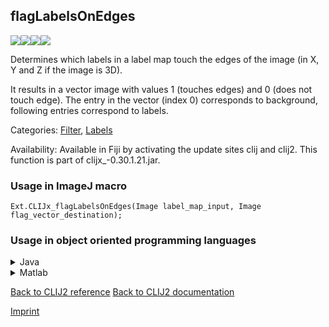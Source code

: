 ## flagLabelsOnEdges
<img src="images/mini_empty_logo.png"/><img src="images/mini_empty_logo.png"/><img src="images/mini_clijx_logo.png"/><img src="images/mini_empty_logo.png"/>

Determines which labels in a label map touch the edges of the image (in X, Y and Z if the image is 3D). 

It results in a vector image with values 1 (touches edges) and 0 (does not touch edge).
The entry in the vector (index 0) corresponds to background, following entries correspond to labels.

Categories: [Filter](https://clij.github.io/clij2-docs/reference__filter), [Labels](https://clij.github.io/clij2-docs/reference__label)

Availability: Available in Fiji by activating the update sites clij and clij2.
This function is part of clijx_-0.30.1.21.jar.

### Usage in ImageJ macro
```
Ext.CLIJx_flagLabelsOnEdges(Image label_map_input, Image flag_vector_destination);
```


### Usage in object oriented programming languages



<details>

<summary>
Java
</summary>
<pre class="highlight">// init CLIJ and GPU
import net.haesleinhuepf.clijx.CLIJx;
import net.haesleinhuepf.clij.clearcl.ClearCLBuffer;
CLIJx clijx = CLIJx.getInstance();

// get input parameters
ClearCLBuffer label_map_input = clijx.push(label_map_inputImagePlus);
flag_vector_destination = clijx.create(label_map_input);
</pre>

<pre class="highlight">
// Execute operation on GPU
clijx.flagLabelsOnEdges(label_map_input, flag_vector_destination);
</pre>

<pre class="highlight">
// show result
flag_vector_destinationImagePlus = clijx.pull(flag_vector_destination);
flag_vector_destinationImagePlus.show();

// cleanup memory on GPU
clijx.release(label_map_input);
clijx.release(flag_vector_destination);
</pre>

</details>



<details>

<summary>
Matlab
</summary>
<pre class="highlight">% init CLIJ and GPU
clijx = init_clatlabx();

% get input parameters
label_map_input = clijx.pushMat(label_map_input_matrix);
flag_vector_destination = clijx.create(label_map_input);
</pre>

<pre class="highlight">
% Execute operation on GPU
clijx.flagLabelsOnEdges(label_map_input, flag_vector_destination);
</pre>

<pre class="highlight">
% show result
flag_vector_destination = clijx.pullMat(flag_vector_destination)

% cleanup memory on GPU
clijx.release(label_map_input);
clijx.release(flag_vector_destination);
</pre>

</details>



[Back to CLIJ2 reference](https://clij.github.io/clij2-docs/reference)
[Back to CLIJ2 documentation](https://clij.github.io/clij2-docs)

[Imprint](https://clij.github.io/imprint)
